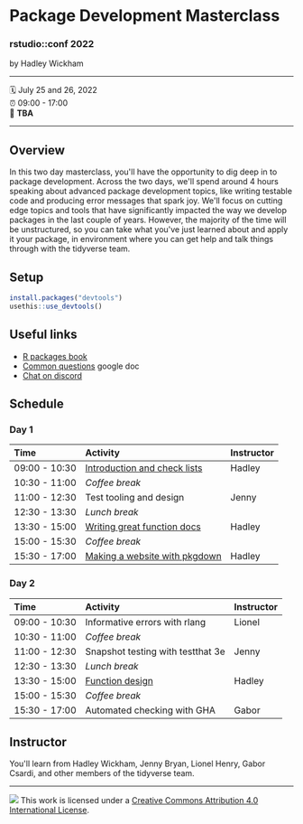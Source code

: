 # Package Development Masterclass

### rstudio::conf 2022

by Hadley Wickham

------------------------------------------------------------------------

:spiral_calendar: July 25 and 26, 2022\
:alarm_clock: 09:00 - 17:00\
:hotel: **TBA**

------------------------------------------------------------------------

## Overview

In this two day masterclass, you'll have the opportunity to dig deep in to package development.
Across the two days, we'll spend around 4 hours speaking about advanced package development topics, like writing testable code and producing error messages that spark joy.
We'll focus on cutting edge topics and tools that have significantly impacted the way we develop packages in the last couple of years.
However, the majority of the time will be unstructured, so you can take what you've just learned about and apply it your package, in environment where you can get help and talk things through with the tidyverse team.

## Setup

``` r
install.packages("devtools")
usethis::use_devtools()
```

## Useful links

-   [R packages book](https://r-pkgs.org/)
-   [Common questions](https://bit.ly/3aoPD70) google doc
-   [Chat on discord](https://rstd.io/discord)

## Schedule

### Day 1

| Time          | Activity                                                         | Instructor |
|:---------------|:----------------------------------------|----------------|
| 09:00 - 10:30 | [Introduction and check lists](materials/1-intro-checklists.pdf) | Hadley     |
| 10:30 - 11:00 | *Coffee break*                                                   |            |
| 11:00 - 12:30 | Test tooling and design                                          | Jenny      |
| 12:30 - 13:30 | *Lunch break*                                                    |            |
| 13:30 - 15:00 | [Writing great function docs](materials/3-function-docs.pdf)     | Hadley     |
| 15:00 - 15:30 | *Coffee break*                                                   |            |
| 15:30 - 17:00 | [Making a website with pkgdown](material/4-website.pdf)          | Hadley     |

### Day 2

| Time          | Activity                                 | Instructor |
|:--------------|:-----------------------------------------|------------|
| 09:00 - 10:30 | Informative errors with rlang            | Lionel     |
| 10:30 - 11:00 | *Coffee break*                           |            |
| 11:00 - 12:30 | Snapshot testing with testthat 3e        | Jenny      |
| 12:30 - 13:30 | *Lunch break*                            |            |
| 13:30 - 15:00 | [Function design](material/7-design.pdf) | Hadley     |
| 15:00 - 15:30 | *Coffee break*                           |            |
| 15:30 - 17:00 | Automated checking with GHA              | Gabor      |

## Instructor

You'll learn from Hadley Wickham, Jenny Bryan, Lionel Henry, Gabor Csardi, and other members of the tidyverse team.

------------------------------------------------------------------------

![](https://i.creativecommons.org/l/by/4.0/88x31.png) This work is licensed under a [Creative Commons Attribution 4.0 International License](https://creativecommons.org/licenses/by/4.0/).
